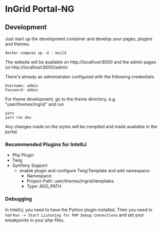 # InGrid Portal-NG

## Development

Just start up the development container and develop your pages, plugins and themes.

```shell
docker compose up -d --build
```

The website will be available on http://localhost:8000 and the admin pages on http://localhost:8000/admin

There's already an administrator configured with the following credentials:
```
Username: admin
Password: admin
```

For theme development, go to the theme directory, e.g. "user/themes/ingrid" and run

```shell
yarn
yarn run dev
```

Any changes made on the styles will be compiled and made available in the portal.

### Recommended Plugins for IntelliJ

* Php Plugin
* Twig
* Symfony Support
  * enable plugin and configure Twig/Template and add namespace:
    * Namespace: <empty>
    * Project-Path: user/themes/ingrid/templates
    * Type: ADD_PATH

### Debugging

In IntelliJ, you need to have the Python plugin installed. Then you need to run `Run -> Start Listening for PHP Debug Connections` and set your breakpoints in your php-files.
